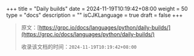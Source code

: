 +++
title = "Daily builds"
date = 2024-11-19T10:19:42+08:00
weight = 50
type = "docs"
description = ""
isCJKLanguage = true
draft = false
+++

> 原文：[https://grpc.io/docs/languages/python/daily-builds/](https://grpc.io/docs/languages/python/daily-builds/)
>
> 收录该文档的时间：`2024-11-19T10:19:42+08:00`
